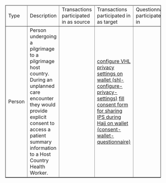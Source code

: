 <table border="1" class="dataframe table table-striped table-bordered">
  <thead class="header">
    <td>Type</td>
    <td>Description</td>
    <td>Transactions participated in as source</td>
    <td>Transactions participated in as target</td>
    <td>Questionnaire participated in</td>
  </thead>
  <tbody>
    <tr>
      <td>Person</td>
      <td>Person undergoing a pilgrimage to a pilgrimage host country.  During an unplanned care encounter they would provide explicit consent to access a patient summary information to a Host Country Health Worker.</td>
      <td></td>
      <td><a href="Questionnaire-shl-configure-privacy-settings.html">configure VHL privacy settings on wallet (shl-configure-privacy-settings)</a>
      <a href="Questionnaire-consent-wallet-questionnaire.html">fill consent form for sharing IPS during Hajj on wallet (consent-wallet-questionnaire)</a></td>
    </tr>
  </tbody>
</table>

